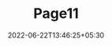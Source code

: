 ---
title: "Page11"
date: 2022-06-22T13:46:25+05:30
layout: "cir-agri-premium/page11"
pageNo: 11
---